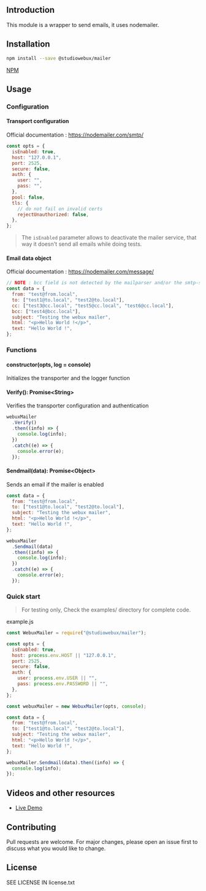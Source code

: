 ## Introduction

This module is a wrapper to send emails, it uses nodemailer.

## Installation

```bash
npm install --save @studiowebux/mailer
```

[NPM](https://www.npmjs.com/package/@studiowebux/mailer)

## Usage

### Configuration

#### Transport configuration

Official documentation : https://nodemailer.com/smtp/

```javascript
const opts = {
  isEnabled: true,
  host: "127.0.0.1",
  port: 2525,
  secure: false,
  auth: {
    user: "",
    pass: "",
  },
  pool: false,
  tls: {
    // do not fail on invalid certs
    rejectUnauthorized: false,
  },
};
```

> The `isEnabled` parameter allows to deactivate the mailer service, that way it doesn't send all emails while doing tests.

#### Email data object

Official documentation : https://nodemailer.com/message/

```javascript
// NOTE : bcc field is not detected by the mailparser and/or the smtp-server
const data = {
  from: "test@from.local",
  to: ["test1@to.local", "test2@to.local"],
  cc: ["test3@cc.local", "test5@cc.local", "test6@cc.local"],
  bcc: ["test4@bcc.local"],
  subject: "Testing the webux mailer",
  html: "<p>Hello World !</p>",
  text: "Hello World !",
};
```

### Functions

#### constructor(opts, log = console)

Initializes the transporter and the logger function

#### Verify(): Promise\<String\>

Verifies the transporter configuration and authentication

```javascript
webuxMailer
  .Verify()
  .then((info) => {
    console.log(info);
  })
  .catch((e) => {
    console.error(e);
  });
```

#### Sendmail(data): Promise\<Object\>

Sends an email if the mailer is enabled

```javascript
const data = {
  from: "test@from.local",
  to: ["test1@to.local", "test2@to.local"],
  subject: "Testing the webux mailer",
  html: "<p>Hello World !</p>",
  text: "Hello World !",
};

webuxMailer
  .Sendmail(data)
  .then((info) => {
    console.log(info);
  })
  .catch((e) => {
    console.error(e);
  });
```

### Quick start

> For testing only, Check the examples/ directory for complete code.

example.js

```javascript
const WebuxMailer = require("@studiowebux/mailer");

const opts = {
  isEnabled: true,
  host: process.env.HOST || "127.0.0.1",
  port: 2525,
  secure: false,
  auth: {
    user: process.env.USER || "",
    pass: process.env.PASSWORD || "",
  },
};

const webuxMailer = new WebuxMailer(opts, console);

const data = {
  from: "test@from.local",
  to: ["test1@to.local", "test2@to.local"],
  subject: "Testing the webux mailer",
  html: "<p>Hello World !</p>",
  text: "Hello World !",
};

webuxMailer.Sendmail(data).then((info) => {
  console.log(info);
});
```

## Videos and other resources

- [Live Demo](https://mailer.webuxlab.com)

## Contributing

Pull requests are welcome. For major changes, please open an issue first to discuss what you would like to change.

## License

SEE LICENSE IN license.txt

